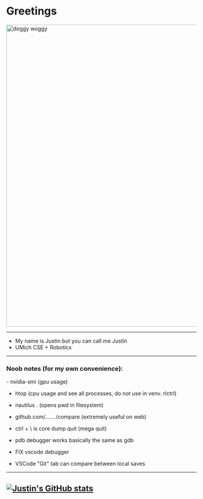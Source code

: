 <link rel="stylesheet" type='text/css' href="https://cdn.jsdelivr.net/gh/devicons/devicon@latest/devicon.min.css" />

# Greetings

<img src="https://github.com/user-attachments/assets/2fdd8010-cb63-4964-b964-c98a7270bb51" alt="doggy woggy" width="800" />

---

- My name is Justin but you can call me Justin
- UMich CSE + Robotics

---

<h3 align="left">Noob notes (for my own convenience):</h3>
- nvidia-smi (gpu usage)

- htop (cpu usage and see all processes, do not use in venv. rlctrl)

- nautilus . (opens pwd in filesystem)

- github.com/......./compare (extremely useful on web)

- ctrl + \ is core dump quit (mega quit)

- pdb debugger works basically the same as gdb

- FIX vscode debugger

- VSCode "Git" tab can compare between local saves

---
[![Justin's GitHub stats](https://github-readme-stats.vercel.app/api?username=JustinMLu&theme=onedark&show_icons=true)](https://github.com/JustinMLu/github-readme-stats)
---
